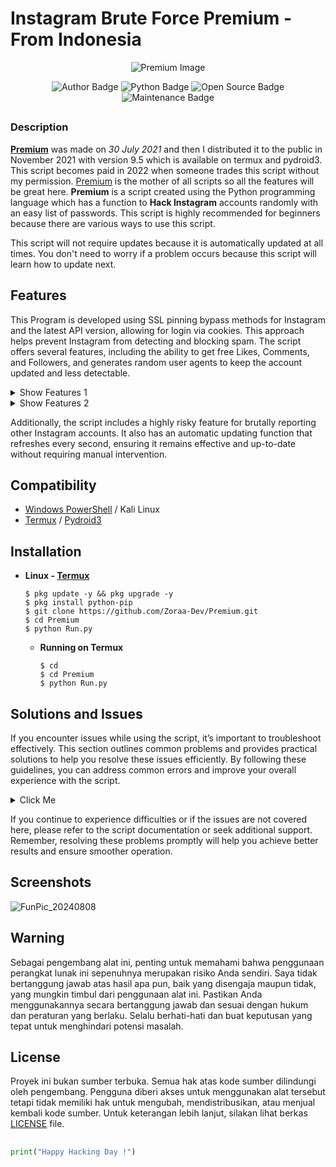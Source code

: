 # Instagram Brute Force Premium - From Indonesia
<p align="center"><img src="https://github.com/user-attachments/assets/12848aa1-8445-4202-9cb8-760e37655e0e" alt="Premium Image"/></p>
<div align="center">
    <p>
        <img src="https://img.shields.io/badge/Author-Zoraa Dev-blue?style=flat-square" alt="Author Badge">
        <img src="https://img.shields.io/badge/Written%20In-Python-yellow?style=flat-square" alt="Python Badge">
        <img src="https://img.shields.io/badge/Open%20Source-No-red?style=flat-square" alt="Open Source Badge">
        <img src="https://img.shields.io/maintenance/no/2024" alt="Maintenance Badge">
    </p>
</div>

##

### Description
**[Premium](https://www.instagram.com/s/aGlnaGxpZ2h0OjE4MjIzOTczMjAwMjI0NjA2?story_media_id=3121282198900040692_5398218083)** was made on *30 July 2021* and then I distributed it to the public in November 2021 with version 9.5 which is available on termux and pydroid3. This script becomes paid in 2022 when someone trades this script without my permission. [Premium](https://github.com/RozhakXD/Premium) is the mother of all scripts so all the features will be great here. **Premium** is a script created using the Python programming language which has a function to **Hack Instagram** accounts randomly with an easy list of passwords. This script is highly recommended for beginners because there are various ways to use this script.

This script will not require updates because it is automatically updated at all times. You don't need to worry if a problem occurs because this script will learn how to update next.

## Features

This Program is developed using SSL pinning bypass methods for Instagram and the latest API version, allowing for login via cookies. This approach helps prevent Instagram from detecting and blocking spam. The script offers several features, including the ability to get free Likes, Comments, and Followers, and generates random user agents to keep the account updated and less detectable.

<details>
    <summary>Show Features 1</summary>
    <img src="https://github.com/user-attachments/assets/26b01a63-35f5-40ad-b4c8-54a859159645" alt="Premium Features 1">
</details>

<details>
    <summary>Show Features 2</summary>
    <img src="https://github.com/user-attachments/assets/c6998060-2842-41e6-a60e-03819b990667" alt="Premium Features 2">
</details>

Additionally, the script includes a highly risky feature for brutally reporting other Instagram accounts. It also has an automatic updating function that refreshes every second, ensuring it remains effective and up-to-date without requiring manual intervention.

## Compatibility
- [Windows PowerShell](https://www.microsoft.com/store/productId/9N0DX20HK701) / Kali Linux
- [Termux](https://f-droid.org/repo/com.termux_1020.apk) / [Pydroid3](https://play.google.com/store/apps/details?id=ru.iiec.pydroid3&hl=id)

## Installation

- **Linux - [Termux](https://drive.google.com/file/d/17ULiEz8qnvMs9wZ_yY_oYhk4kfOHE1mR/view?usp=sharing)**
  ```
  $ pkg update -y && pkg upgrade -y
  $ pkg install python-pip
  $ git clone https://github.com/Zoraa-Dev/Premium.git
  $ cd Premium
  $ python Run.py
  ```
  - **Running on Termux**
    ```
    $ cd
    $ cd Premium
    $ python Run.py
    ```

## Solutions and Issues

If you encounter issues while using the script, it’s important to troubleshoot effectively. This section outlines common problems and provides practical solutions to help you resolve these issues efficiently. By following these guidelines, you can address common errors and improve your overall experience with the script.

<details>
  <summary>Click Me</summary>

  ### Spam or Logout Issues
  - **Airplane Mode**: Use Airplane Mode on your device before dumping to reduce the risk of detection. Enabling Airplane Mode can help reset your network connection and minimize the chances of your IP being flagged by Instagram.
  - **Desktop Mode**: Open Instagram in desktop mode at [Instagram Web](https://www.instagram.com/) and refresh the page every few minutes. This helps maintain a stable session and can prevent unexpected logouts.
  - **Cookies**: Ensure the cookies you are using are active in the browser where they were obtained. Active cookies help maintain your login session and reduce the chances of being logged out.
  - **Account**: If your current Instagram account is detected as spam, switch to a different account. Using a different account can help you avoid spam detection and continue your activities without interruptions.
  - **System Issues**: Instagram may sometimes experience technical problems that cause unexpected logouts. In such cases, waiting for a while or trying again later might resolve the issue.

  ### Getting Successful Results
  - **User-Agent Selection**: Choose high-quality user-agents such as `REALME`, `OPPO`, `POCO`, `XIAOMI`, `SAMSUNG`, `INFINIX`, `ONEPLUS`, `PIXEL`, `NEXUS`, and `HUAWEI`. Good user-agents mimic real devices, which helps avoid detection by Instagram.
  - **Method Selection**: Use reliable methods such as `Instagram Apps 2024`, `Instagram Apps 2023`, `Threads Apps 2023`, and `Account Center`. These updated methods have a higher success rate and are more effective.
  - **Account Criteria**: Target new accounts or those with fewer followers. These accounts are generally less secure and easier to access, increasing your chances of success.
  - **Luck and Target**: Success is influenced by your luck and the specific account you target. Variability in results can occur based on the target’s activity and security measures.
  - **Automatic Settings**: Opt for the automatic setting labeled `Not Recommended` or option number one. These settings are optimized to improve performance and success rates.
  - **Target Search**: Look for targets on [Instagram Explore](https://www.instagram.com/explore/) with at least 1,000 followers. Accounts with more followers are usually more active and easier to target.

  ### Troubleshooting Results Issues
  - **Execution Issues**: If you aren't getting any results, it could be due to the username you're trying to hack. We find that 90% of issues are caused by the specific username's security measures.
  - **Password Selection**: Use the recommended passwords: `DEFAULT`, `COMPLETE` or numbers `04`, `05`.
  - **Target's Password**: Your target might have a strong or uncommon password.
  - **Password Encryption**: Don't use password encryption as it can reduce your chances of success.
  - **Airplane Mode**: Turn on `Airplane Mode` after every 200 attempts with your username.
  - **WiFi Usage**: If you are not getting any results at all, make sure you are not using a WiFi network, as it can cause your IP to be blocked.

  ### [How to Open Checkpoint Results](https://drive.google.com/file/d/11RAN1jMdRK5mCTv8CdUbbGwKet5gnfGh/view?usp=sharing)
  - **User-Agent Selection**: Choose the user-agent from the selection or use the previously used one. This ensures compatibility with the system you are targeting.
  - **Account Status**: This method only works for accounts that are currently online and where the owner has confirmed `Yes, it's me!` This confirmation is necessary to proceed with the process.
  - **Waiting Period**: After cracking, wait for about 1-7 days or up to 30 days before attempting to open the checkpoint results. This waiting period helps in ensuring that the process is effective.
  - **Running the Script**: Execute the script and select option one or `Crack Ulang Hasil Checkpoint` to start the process of reopening the checkpoint results.
  - **File Name**: Enter the name of the file you want to crack from the `Temporary` directory. Ensure you know the exact file name to proceed with the cracking process.

  ### WiFi Network Challenges
  - **IP Blocking**: WiFi connections are more likely to result in your IP address being blocked or flagged by Instagram. This is due to the fixed IP addresses commonly associated with WiFi networks.
  - **Cracking Issues**: WiFi can cause abnormal behavior during the cracking process, such as getting stuck on the `HIDUPKAN MODE PESAWAT 2 DETIK` step. This issue arises because WiFi can create inconsistent connections, affecting the script's efficiency.
  - **Impact on Results**: Using a WiFi network may lead to unsuccessful results or issues with checkpoints. WiFi networks can cause interference that affects the script's performance.

  ### Why Am I Only Getting Checkpoints?
  - **User Agent and Method Selection**: Choosing incorrect user agents or methods can lead to checkpoint results. Ensure that you are selecting the correct user agents and methods for the best chance of success.
  - **Instagram Security Updates**: Instagram's security measures are constantly evolving, making it increasingly difficult to achieve successful results. Frequent updates to Instagram's security can lead to more checkpoint results.
  - **Target Quality**: The target you are trying to crack may not be suitable, or it might have already been attempted by someone else. Ensure that the target is valid and not already processed.
  - **Provider and Compatibility**: Your network provider or the chosen user agent may not be compatible with the method you are using. Try switching providers or user agents if you encounter issues.
  - **IP Address Variation**: Different IP addresses can affect the success rate, as each user has a unique IP. This variation can contribute to frequent checkpoint results.
  - **Previous Success vs. Current Checkpoints**: If you previously achieved successful results but are now only getting checkpoints, it may be due to system bugs on Instagram that have since been resolved, making successful results more challenging.

  ### [Success Results Can't Be Logged In](https://drive.google.com/file/d/10kp-862cR3HOuvWRqGx--ZM-Wg-0IG4d/view?usp=drive_link)
  - **Avoid Browser Login**: Do not attempt to log in using a browser, as this can introduce bugs or issues with your account. Use the recommended methods for logging in to prevent problems.
  - **Device Spam**: If you can't log in, it could be because your device is flagged as spam. Ensure that your device is not compromised or flagged by Instagram.
  - **Update Application**: Log in using the latest version of the Instagram app or a trusted Instagram clone app. This ensures compatibility and reduces the chance of login issues.
  - **Enable Airplane Mode**: Before attempting to log in, make sure to enable Airplane Mode on your device. This can help avoid detection and improve the chances of successful login.
  - **Use Cookies**: You can log in using cookies saved in the Results folder. Ensure you use the correct cookies corresponding to each date to successfully access the account.

  ### Encountering Issues with Success Results?
  - **Successful Results Showing Checkpoint**
    - **Using Cookies**: If you have cookies available, try logging in using those cookies through a browser to bypass checkpoint issues.
    - **Device Mismatch**: Often, this issue occurs due to using a different device from the one previously used, which can trigger Instagram's security measures and lock the account.
  - **Mismatched Followers Count**
    - **Username Overlap**: Sometimes, the same username may appear on two different accounts, leading to discrepancies in follower counts.
    - **Multiple Accounts**: You might receive information about multiple accounts simultaneously, which can cause confusion in follower data.
  - **Cookies Logged Out**
    - **Password Change**: The account owner may have changed the password, which can log out the cookies and prevent access.
    - **Instagram Issues**: There may be problems with Instagram that cause cookies to expire or be logged out unexpectedly.
  - **Unable to Log In to Instagram Account**
    - **High Security**: Instagram's high security might prevent logins from new devices. Ensure you're using a trusted and recognized device.
    - **Blocked Device or IP**: Your device or IP address might be blocked by Instagram, which can prevent successful logins.

  ### Common Issues When Cracking
  - **TERJADI KESALAHAN TAK TERDUGA!**: Similar to the previous message, this unexpected error is a routine part of the process and does not indicate a problem. It’s a sign that the script is functioning as expected.
  - **OOPS, AN ERROR OCCURRED!**: This message indicates that the process is running smoothly despite the error. You can ignore this message as it's a normal part of the operation.
  - **HIDUPKAN MODE PESAWAT 2 DETIK! (RED COLOR)**: You don't need to activate Airplane Mode in this case. The red color simply means that your IP address is not blocked, and this message can be safely ignored.
  - **HIDUPKAN MODE PESAWAT 2 DETIK! (YELLOW COLOR)**: When you see this yellow alert, you are required to enable Airplane Mode within the specified time frame. This helps to avoid detection and improve results.
  - **HIDUPKAN MODE PESAWAT 2 DETIK! (BLUE COLOR)**: The blue message suggests turning on Airplane Mode if no results have been obtained yet. If you have already achieved results, you can disregard this message. It indicates a temporary issue that Instagram is experiencing.
  - **COOKIES DISABLED IN YOUR BROWSER!**: This message signifies that cookies are not functioning properly in your browser. This issue is specific to Instagram and indicates that cookies are not being recognized.
  - **LSD TOKEN NOT FOUND**: This issue does not affect the results you obtain. There’s no need to worry about it, as it will not impact the outcome of the script.
  - **HARAP TUNGGU BEBERAPA MENIT!**: This is a reminder to wait a few minutes. It’s not an error but an indication that your IP address might have been flagged or spammed, and waiting can help resolve the issue.

  ### Troubleshooting Dump Failures
  - **Spam or Blocked Account**: Your Instagram account might have been flagged for spam or temporarily blocked for 24 hours. This can prevent successful dumping.
  - **Logged Out Cookies**: If your Instagram account or the cookies you use are logged out, you will need to update them with new ones. Ensure you have valid and active cookies for the process.
  - **Target or Cookie Issues**: Dump errors are often due to problems with the target account or the cookies you’re using. Verify that both are correct and functioning properly.
  - **Incorrect or Private Target**: The target account you entered may be incorrect, private, or verified with a blue tick. Make sure the target is accurate and accessible.
</details>

If you continue to experience difficulties or if the issues are not covered here, please refer to the script documentation or seek additional support. Remember, resolving these problems promptly will help you achieve better results and ensure smoother operation.

## Screenshots
![FunPic_20240808](https://github.com/user-attachments/assets/01bb0962-f50b-4d35-8533-53fe74684572)

## Warning
Sebagai pengembang alat ini, penting untuk memahami bahwa penggunaan perangkat lunak ini sepenuhnya merupakan risiko Anda sendiri. Saya tidak bertanggung jawab atas hasil apa pun, baik yang disengaja maupun tidak, yang mungkin timbul dari penggunaan alat ini. Pastikan Anda menggunakannya secara bertanggung jawab dan sesuai dengan hukum dan peraturan yang berlaku. Selalu berhati-hati dan buat keputusan yang tepat untuk menghindari potensi masalah.

## License
Proyek ini bukan sumber terbuka. Semua hak atas kode sumber dilindungi oleh pengembang. Pengguna diberi akses untuk menggunakan alat tersebut tetapi tidak memiliki hak untuk mengubah, mendistribusikan, atau menjual kembali kode sumber. Untuk keterangan lebih lanjut, silakan lihat berkas [LICENSE](https://github.com/Zoraa-Dev/Premium) file.

##
~~~python
print("Happy Hacking Day !")
~~~
##

